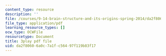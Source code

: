 ```yaml
---
content_type: resource
description: ''
file: /courses/9-14-brain-structure-and-its-origins-spring-2014/da2f80606a0c7a1fc56497f119b83f17_555124.pdf
file_type: application/pdf
learning_resource_types: []
ocw_type: OCWFile
resourcetype: Document
title: 3play pdf file
uid: da2f8060-6a0c-7a1f-c564-97f119b83f17
---
```

